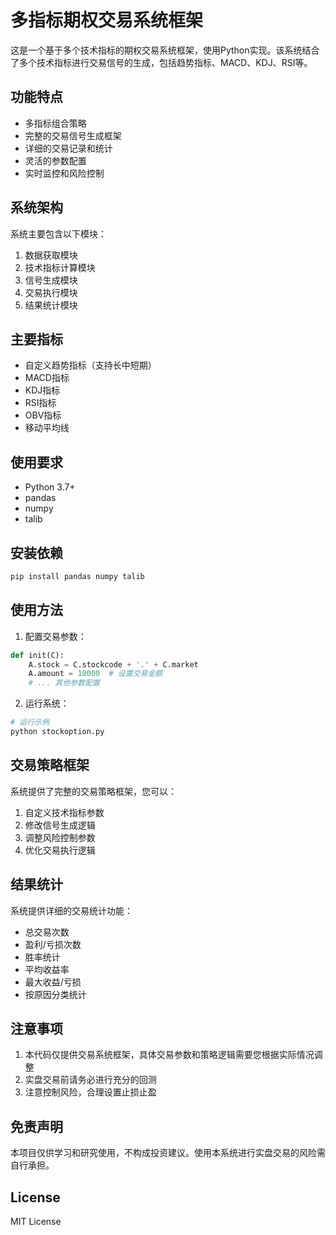 # 多指标期权交易系统框架

这是一个基于多个技术指标的期权交易系统框架，使用Python实现。该系统结合了多个技术指标进行交易信号的生成，包括趋势指标、MACD、KDJ、RSI等。

## 功能特点

- 多指标组合策略
- 完整的交易信号生成框架
- 详细的交易记录和统计
- 灵活的参数配置
- 实时监控和风险控制

## 系统架构

系统主要包含以下模块：

1. 数据获取模块
2. 技术指标计算模块
3. 信号生成模块
4. 交易执行模块
5. 结果统计模块

## 主要指标

- 自定义趋势指标（支持长中短期）
- MACD指标
- KDJ指标
- RSI指标
- OBV指标
- 移动平均线

## 使用要求

- Python 3.7+
- pandas
- numpy
- talib

## 安装依赖

```bash
pip install pandas numpy talib
```

## 使用方法

1. 配置交易参数：
```python
def init(C):
    A.stock = C.stockcode + '.' + C.market
    A.amount = 10000  # 设置交易金额
    # ... 其他参数配置
```

2. 运行系统：
```python
# 运行示例
python stockoption.py
```

## 交易策略框架

系统提供了完整的交易策略框架，您可以：

1. 自定义技术指标参数
2. 修改信号生成逻辑
3. 调整风险控制参数
4. 优化交易执行逻辑

## 结果统计

系统提供详细的交易统计功能：

- 总交易次数
- 盈利/亏损次数
- 胜率统计
- 平均收益率
- 最大收益/亏损
- 按原因分类统计

## 注意事项

1. 本代码仅提供交易系统框架，具体交易参数和策略逻辑需要您根据实际情况调整
2. 实盘交易前请务必进行充分的回测
3. 注意控制风险，合理设置止损止盈

## 免责声明

本项目仅供学习和研究使用，不构成投资建议。使用本系统进行实盘交易的风险需自行承担。

## License

MIT License 